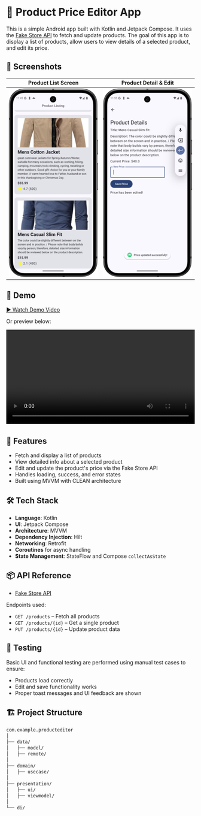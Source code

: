 # 🛒 Product Price Editor App

This is a simple Android app built with Kotlin and Jetpack Compose. It uses the [Fake Store API](https://fakestoreapi.com/docs) to fetch and update products. The goal of this app is to display a list of products, allow users to view details of a selected product, and edit its price.

## 📱 Screenshots

| Product List Screen | Product Detail & Edit |
|---------------------|------------------------|
| ![Product List](screenshot/productlisting.png) | ![Edit Product](screenshot/productdetails.png) |

## 🎥 Demo


[▶️ Watch Demo Video](assets/demovideo.mp4)

Or preview below:

<video src="assets/demo/demovideo.mp4" width="100%" controls></video>

## 🚀 Features

- Fetch and display a list of products
- View detailed info about a selected product
- Edit and update the product's price via the Fake Store API
- Handles loading, success, and error states
- Built using MVVM with CLEAN architecture

## 🛠️ Tech Stack

- **Language**: Kotlin
- **UI**: Jetpack Compose
- **Architecture**: MVVM
- **Dependency Injection**: Hilt
- **Networking**: Retrofit
- **Coroutines** for async handling
- **State Management**: StateFlow and Compose `collectAsState`

## 📦 API Reference

- [Fake Store API](https://fakestoreapi.com/docs)

Endpoints used:
- `GET /products` – Fetch all products
- `GET /products/{id}` – Get a single product
- `PUT /products/{id}` – Update product data

## 🧪 Testing

Basic UI and functional testing are performed using manual test cases to ensure:
- Products load correctly
- Edit and save functionality works
- Proper toast messages and UI feedback are shown

## 🏗️ Project Structure

```plaintext
com.example.producteditor
│
├── data/
│   ├── model/
│   ├── remote/
│
├── domain/
│   ├── usecase/
│
├── presentation/
│   ├── ui/
│   ├── viewmodel/
│
└── di/
